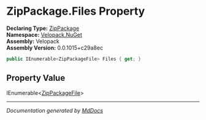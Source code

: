 ﻿<!--  
  <auto-generated>   
    The contents of this file were generated by a tool.  
    Changes to this file may be list if the file is regenerated  
  </auto-generated>   
-->

# ZipPackage.Files Property

**Declaring Type:** [ZipPackage](../index.md)  
**Namespace:** [Velopack.NuGet](../../index.md)  
**Assembly:** Velopack  
**Assembly Version:** 0.0.1015+c29a8ec

```csharp
public IEnumerable<ZipPackageFile> Files { get; }
```

## Property Value

IEnumerable\<[ZipPackageFile](../../ZipPackageFile/index.md)\>

___

*Documentation generated by [MdDocs](https://github.com/ap0llo/mddocs)*
